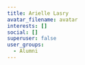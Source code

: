 ```yaml
---
title: Arielle Lasry
avatar_filename: avatar
interests: []
social: []
superuser: false
user_groups:
  - Alumni
---
```

